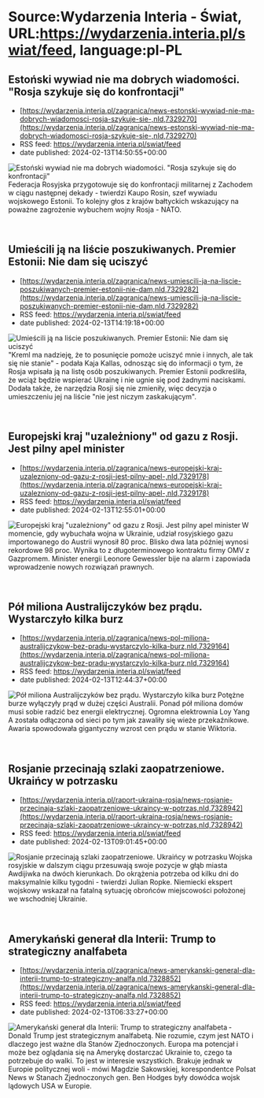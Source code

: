 # Source:Wydarzenia Interia - Świat, URL:https://wydarzenia.interia.pl/swiat/feed, language:pl-PL

## Estoński wywiad nie ma dobrych wiadomości. "Rosja szykuje się do konfrontacji"
 - [https://wydarzenia.interia.pl/zagranica/news-estonski-wywiad-nie-ma-dobrych-wiadomosci-rosja-szykuje-sie-,nId,7329270](https://wydarzenia.interia.pl/zagranica/news-estonski-wywiad-nie-ma-dobrych-wiadomosci-rosja-szykuje-sie-,nId,7329270)
 - RSS feed: https://wydarzenia.interia.pl/swiat/feed
 - date published: 2024-02-13T14:50:55+00:00

<p><a href="https://wydarzenia.interia.pl/zagranica/news-estonski-wywiad-nie-ma-dobrych-wiadomosci-rosja-szykuje-sie-,nId,7329270"><img align="left" alt="Estoński wywiad nie ma dobrych wiadomości. &quot;Rosja szykuje się do konfrontacji&quot;" src="https://i.iplsc.com/estonski-wywiad-nie-ma-dobrych-wiadomosci-rosja-szykuje-sie/000ILN2PEICACUBY-C321.jpg" /></a>Federacja Rosyjska przygotowuje się do konfrontacji militarnej z Zachodem w ciągu następnej dekady - twierdzi Kaupo Rosin, szef wywiadu wojskowego Estonii. To kolejny głos z krajów bałtyckich wskazujący na poważne zagrożenie wybuchem wojny Rosja - NATO.</p><br clear="all" />

## Umieścili ją na liście poszukiwanych. Premier Estonii: Nie dam się uciszyć
 - [https://wydarzenia.interia.pl/zagranica/news-umiescili-ja-na-liscie-poszukiwanych-premier-estonii-nie-dam,nId,7329282](https://wydarzenia.interia.pl/zagranica/news-umiescili-ja-na-liscie-poszukiwanych-premier-estonii-nie-dam,nId,7329282)
 - RSS feed: https://wydarzenia.interia.pl/swiat/feed
 - date published: 2024-02-13T14:19:18+00:00

<p><a href="https://wydarzenia.interia.pl/zagranica/news-umiescili-ja-na-liscie-poszukiwanych-premier-estonii-nie-dam,nId,7329282"><img align="left" alt="Umieścili ją na liście poszukiwanych. Premier Estonii: Nie dam się uciszyć" src="https://i.iplsc.com/umiescili-ja-na-liscie-poszukiwanych-premier-estonii-nie-dam/000ILN45XBPOACUC-C321.jpg" /></a>&quot;Kreml ma nadzieję, że to posunięcie pomoże uciszyć mnie i innych, ale tak się nie stanie&quot; - podała Kaja Kallas, odnosząc się do informacji o tym, że Rosja wpisała ją na listę osób poszukiwanych. Premier Estonii podkreśliła, że wciąż będzie wspierać Ukrainę i nie ugnie się pod żadnymi naciskami. Dodała także, że narzędzia Rosji się nie zmieniły, więc decyzja o umieszczeniu jej na liście &quot;nie jest niczym zaskakującym&quot;. </p><br clear="all" />

## Europejski kraj "uzależniony" od gazu z Rosji. Jest pilny apel minister
 - [https://wydarzenia.interia.pl/zagranica/news-europejski-kraj-uzalezniony-od-gazu-z-rosji-jest-pilny-apel-,nId,7329178](https://wydarzenia.interia.pl/zagranica/news-europejski-kraj-uzalezniony-od-gazu-z-rosji-jest-pilny-apel-,nId,7329178)
 - RSS feed: https://wydarzenia.interia.pl/swiat/feed
 - date published: 2024-02-13T12:55:01+00:00

<p><a href="https://wydarzenia.interia.pl/zagranica/news-europejski-kraj-uzalezniony-od-gazu-z-rosji-jest-pilny-apel-,nId,7329178"><img align="left" alt="Europejski kraj &quot;uzależniony&quot; od gazu z Rosji. Jest pilny apel minister" src="https://i.iplsc.com/europejski-kraj-uzalezniony-od-gazu-z-rosji-jest-pilny-apel/000ILKWG4QERNXS7-C321.jpg" /></a>W momencie, gdy wybuchała wojna w Ukrainie, udział rosyjskiego gazu importowanego do Austrii wynosił 80 proc. Blisko dwa lata później wynosi rekordowe 98 proc. Wynika to z długoterminowego kontraktu firmy OMV z Gazpromem. Minister energii Leonore Gewessler bije na alarm i zapowiada wprowadzenie nowych rozwiązań prawnych.</p><br clear="all" />

## Pół miliona Australijczyków bez prądu. Wystarczyło kilka burz
 - [https://wydarzenia.interia.pl/zagranica/news-pol-miliona-australijczykow-bez-pradu-wystarczylo-kilka-burz,nId,7329164](https://wydarzenia.interia.pl/zagranica/news-pol-miliona-australijczykow-bez-pradu-wystarczylo-kilka-burz,nId,7329164)
 - RSS feed: https://wydarzenia.interia.pl/swiat/feed
 - date published: 2024-02-13T12:44:37+00:00

<p><a href="https://wydarzenia.interia.pl/zagranica/news-pol-miliona-australijczykow-bez-pradu-wystarczylo-kilka-burz,nId,7329164"><img align="left" alt="Pół miliona Australijczyków bez prądu. Wystarczyło kilka burz" src="https://i.iplsc.com/pol-miliona-australijczykow-bez-pradu-wystarczylo-kilka-burz/000ILKWXA06X4TRF-C321.jpg" /></a>Potężne burze wyłączyły prąd w dużej części Australii. Ponad pół miliona domów musi sobie radzić bez energii elektrycznej. Ogromna elektrownia Loy Yang A została odłączona od sieci po tym jak zawaliły się wieże przekaźnikowe. Awaria spowodowała gigantyczny wzrost cen prądu w stanie Wiktoria.</p><br clear="all" />

## Rosjanie przecinają szlaki zaopatrzeniowe. Ukraińcy w potrzasku
 - [https://wydarzenia.interia.pl/raport-ukraina-rosja/news-rosjanie-przecinaja-szlaki-zaopatrzeniowe-ukraincy-w-potrzas,nId,7328942](https://wydarzenia.interia.pl/raport-ukraina-rosja/news-rosjanie-przecinaja-szlaki-zaopatrzeniowe-ukraincy-w-potrzas,nId,7328942)
 - RSS feed: https://wydarzenia.interia.pl/swiat/feed
 - date published: 2024-02-13T09:01:45+00:00

<p><a href="https://wydarzenia.interia.pl/raport-ukraina-rosja/news-rosjanie-przecinaja-szlaki-zaopatrzeniowe-ukraincy-w-potrzas,nId,7328942"><img align="left" alt="Rosjanie przecinają szlaki zaopatrzeniowe. Ukraińcy w potrzasku " src="https://i.iplsc.com/rosjanie-przecinaja-szlaki-zaopatrzeniowe-ukraincy-w-potrzas/000ILG8CHMQRQBF5-C321.jpg" /></a>Wojska rosyjskie w dalszym ciągu przesuwają swoje pozycje w głąb miasta Awdijiwka na dwóch kierunkach. Do okrążenia potrzeba od kilku dni do maksymalnie kilku tygodni - twierdzi Julian Ropke. Niemiecki ekspert wojskowy wskazał na fatalną sytuację obrońców miejscowości położonej we wschodniej Ukrainie.</p><br clear="all" />

## Amerykański generał dla Interii: Trump to strategiczny analfabeta
 - [https://wydarzenia.interia.pl/zagranica/news-amerykanski-general-dla-interii-trump-to-strategiczny-analfa,nId,7328852](https://wydarzenia.interia.pl/zagranica/news-amerykanski-general-dla-interii-trump-to-strategiczny-analfa,nId,7328852)
 - RSS feed: https://wydarzenia.interia.pl/swiat/feed
 - date published: 2024-02-13T06:33:27+00:00

<p><a href="https://wydarzenia.interia.pl/zagranica/news-amerykanski-general-dla-interii-trump-to-strategiczny-analfa,nId,7328852"><img align="left" alt="Amerykański generał dla Interii: Trump to strategiczny analfabeta" src="https://i.iplsc.com/amerykanski-general-dla-interii-trump-to-strategiczny-analfa/000ILEREDT1PHDBH-C321.jpg" /></a>- Donald Trump jest strategicznym analfabetą. Nie rozumie, czym jest NATO i dlaczego jest ważne dla Stanów Zjednoczonych. Europa ma potencjał i może bez oglądania się na Amerykę dostarczać Ukrainie to, czego ta potrzebuje do walki. To jest w interesie wszystkich. Brakuje jednak w Europie politycznej woli - mówi Magdzie Sakowskiej, korespondentce Polsat News w Stanach Zjednoczonych gen. Ben Hodges były dowódca wojsk lądowych USA w Europie.  </p><br clear="all" />

